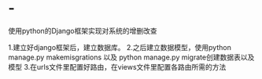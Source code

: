 # -
使用python的Django框架实现对系统的增删改查

1.建立好django框架后，建立数据库。
2.之后建立数据模型，使用python manage.py makemisgrations 以及 python manage.py migrate创建数据表以及模型
3.在urls文件里配置好路由，在views文件里配置各路由所需的方法
